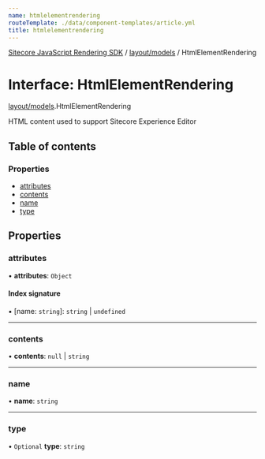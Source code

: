 ```yaml
---
name: htmlelementrendering
routeTemplate: ./data/component-templates/article.yml
title: htmlelementrendering
---
```


[Sitecore JavaScript Rendering SDK](/docs/fundamentals/ref/jss/) / [layout/models](/docs/fundamentals/ref/jss/modules/layout_models) / HtmlElementRendering

# Interface: HtmlElementRendering

[layout/models](/docs/fundamentals/ref/jss/modules/layout_models).HtmlElementRendering

HTML content used to support Sitecore Experience Editor

## Table of contents

### Properties

- [attributes](/docs/fundamentals/ref/jss/interfaces/layout_models/htmlelementrendering#attributes)
- [contents](/docs/fundamentals/ref/jss/interfaces/layout_models/htmlelementrendering#contents)
- [name](/docs/fundamentals/ref/jss/interfaces/layout_models/htmlelementrendering#name)
- [type](/docs/fundamentals/ref/jss/interfaces/layout_models/htmlelementrendering#type)

## Properties

### attributes

• **attributes**: `Object`

#### Index signature

▪ [name: `string`]: `string` \| `undefined`

___

### contents

• **contents**: ``null`` \| `string`

___

### name

• **name**: `string`

___

### type

• `Optional` **type**: `string`

